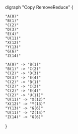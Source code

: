 digraph "Copy RemoveReduce" {

    "A(0)"
    "B(1)"
    "C(2)"
    "D(3)"
    "E(4)"
    "U(11)"
    "X(12)"
    "Y(13)"
    "G(6)"
    "Z(14)"

    "A(0)" -> "B(1)"
    "B(1)" -> "C(2)"
    "C(2)" -> "D(3)"
    "D(3)" -> "E(4)"
    "C(2)" -> "B(1)"
    "C(2)" -> "C(2)"
    "C(2)" -> "E(4)"
    "C(2)" -> "U(11)"
    "U(11)" -> "X(12)"
    "X(12)" -> "Y(13)"
    "Y(13)" -> "G(6)"
    "U(11)" -> "Z(14)"
    "Z(14)" -> "G(6)"

}
